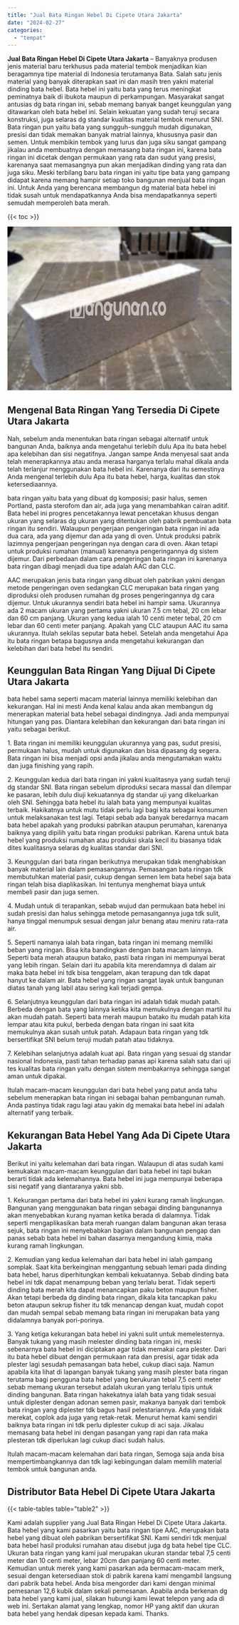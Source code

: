 ```yaml
---
title: "Jual Bata Ringan Hebel Di Cipete Utara Jakarta"
date: "2024-02-27"
categories: 
  - "tempat"
---
```


**Jual Bata Ringan Hebel Di Cipete Utara Jakarta** – Banyaknya produsen jenis material baru terkhusus pada material tembok menjadikan kian beragamnya tipe material di Indonesia terutamanya Bata. Salah satu jenis material yang banyak diterapkan saat ini dan masih tren yakni material dinding bata hebel. Bata hebel ini yaitu bata yang terus meningkat peminatnya baik di ibukota maupun di perkampungan. Masyarakat sangat antusias dg bata ringan ini, sebab memang banyak banget keunggulan yang ditawarkan oleh bata hebel ini. Selain kekuatan yang sudah teruji secara konstruksi, juga selaras dg standar kualitas material tembok menurut SNI. Bata ringan pun yaitu bata yang sungguh-sungguh mudah digunakan, presisi dan tidak memakan banyak matrial lainnya, khususnya pasir dan semen. Untuk membikin tembok yang lurus dan juga siku sangat gampang jikalau anda membuatnya dengan memasang bata ringan ini, karena bata ringan ini dicetak dengan permukaan yang rata dan sudut yang presisi, karenanya saat memasangnya pun akan menjadikan dinding yang rata dan juga siku. Meski terbilang baru bata ringan ini yaitu tipe bata yang gampang didapat karena memang hampir setiap toko bangunan menjual bata ringan ini. Untuk Anda yang berencana membangun dg material bata hebel ini tidak susah untuk mendapatkannya Anda bisa mendapatkannya seperti semudah memperoleh bata merah.

{{< toc >}}

![Jual Bata Ringan Hebel Di Cipete Utara Jakarta](/images/jual-hebel-murah-01.png)

## Mengenal Bata Ringan Yang Tersedia Di Cipete Utara Jakarta

Nah, sebelum anda menentukan bata ringan sebagai alternatif untuk bangunan Anda, baiknya anda mengetahui terlebih dulu Apa itu bata hebel apa kelebihan dan sisi negatifnya. Jangan sampe Anda menyesal saat anda telah menerapkannya atau anda merasa harganya terlalu mahal dikala anda telah terlanjur menggunakan bata hebel ini. Karenanya dari itu semestinya Anda mengenal terlebih dulu Apa itu bata hebel, harga, kualitas dan stok ketersediaannya.

bata ringan yaitu bata yang dibuat dg komposisi; pasir halus, semen Portland, pasta sterofom dan air, ada juga yang menambahkan cairan aditif. Bata hebel ini progres pencetakannya lewat pencetakan khusus dengan ukuran yang selaras dg ukuran yang ditentukan oleh pabrik pembuatan bata ringan itu sendiri. Walaupun pengerjaan pengeringan bata ringan ini ada dua cara, ada yang dijemur dan ada yang di oven. Untuk produksi pabrik lazimnya pengerjaan pengeringan nya dengan cara di oven. Akan tetapi untuk produksi rumahan (manual) karenanya pengeringannya dg sistem dijemur. Dari perbedaan dalam cara pengeringan bata ringan ini karenanya bata ringan dibagi menjadi dua tipe adalah AAC dan CLC.

AAC merupakan jenis bata ringan yang dibuat oleh pabrikan yakni dengan metode pengeringan oven sedangkan CLC merupakan bata ringan yang diproduksi oleh produsen rumahan dg proses pengeringannya dg cara dijemur. Untuk ukurannya sendiri bata hebel ini hampir sama. Ukurannya ada 2 macam ukuran yang pertama yakni ukuran 7.5 cm tebal, 20 cm lebar dan 60 cm panjang. Ukuran yang kedua ialah 10 centi meter tebal, 20 cm lebar dan 60 centi meter panjang. Apakah yang CLC ataupun AAC itu sama ukurannya. Itulah sekilas seputar bata hebel. Setelah anda mengetahui Apa itu bata ringan betapa bagusnya anda mengetahui kekurangan dan kelebihan dari bata hebel itu sendiri.

## Keunggulan Bata Ringan Yang Dijual Di Cipete Utara Jakarta

bata hebel sama seperti macam material lainnya memiliki kelebihan dan kekurangan. Hal ini mesti Anda kenal kalau anda akan membangun dg menerapkan material bata hebel sebagai dindingnya. Jadi anda mempunyai hitungan yang pas. Diantara kelebihan dan kekurangan dari bata ringan ini yaitu sebagai berikut.

1\. Bata ringan ini memiliki keunggulan ukurannya yang pas, sudut presisi, permukaan halus, mudah untuk digunakan dan bisa dipasang dg segera. Bata ringan ini bisa menjadi opsi anda jikalau anda mengutamakan waktu dan juga finishing yang rapih.

2\. Keunggulan kedua dari bata ringan ini yakni kualitasnya yang sudah teruji dg standar SNI. Bata ringan sebelum diproduksi secara massal dan dilempar ke pasaran, lebih dulu diuji kekuatannya dg standar uji yang dikeluarkan oleh SNI. Sehingga bata hebel itu ialah bata yang mempunyai kualitas terbaik. Hakikatnya untuk mutu tidak perlu lagi bagi kita sebagai konsumen untuk melaksanakan test lagi. Tetapi sebab ada banyak beredarnya macam bata hebel apakah yang produksi pabrikan ataupun perumahan, karenanya baiknya yang dipilih yaitu bata ringan produksi pabrikan. Karena untuk bata hebel yang produksi rumahan atau produksi skala kecil itu biasanya tidak dites kualitasnya selaras dg kualitas standar dari SNI.

3\. Keunggulan dari bata ringan berikutnya merupakan tidak menghabiskan banyak material lain dalam pemasangannya. Pemasangan bata ringan tdk membutuhkan material pasir, cukup dengan semen lem bata hebel saja bata ringan telah bisa diaplikasikan. Ini tentunya menghemat biaya untuk membeli pasir dan juga semen.

4\. Mudah untuk di terapankan, sebab wujud dan permukaan bata hebel ini sudah presisi dan halus sehingga metode pemasangannya juga tdk sulit, hanya tinggal menumpuk sesuai dengan jalur benang atau meniru rata-rata air.

5\. Seperti namanya ialah bata ringan, bata ringan ini memang memiliki beban yang ringan. Bisa kita bandingkan dengan bata macam lainnya. Seperti bata merah ataupun batako, pasti bata ringan ini mempunyai berat yang lebih ringan. Selain dari itu apabila kita merendamnya di dalam air maka bata hebel ini tdk bisa tenggelam, akan terapung dan tdk dapat hanyut ke dalam air. Bata hebel yang ringan sangat layak untuk bangunan diatas tanah yang labil atau sering kali terjadi gempa.

6\. Selanjutnya keunggulan dari bata ringan ini adalah tidak mudah patah. Berbeda dengan bata yang lainnya ketika kita memukulnya dengan martil itu akan mudah patah. Seperti bata merah maupun batako itu mudah patah kita lempar atau kita pukul, berbeda dengan bata ringan ini saat kita memukulnya akan susah untuk patah. Adapaun bata ringan yang tdk bersertifikat SNI belum teruji mudah patah atau tidaknya.

7\. Kelebihan selanjutnya adalah kuat api. Bata ringan yang sesuai dg standar nasional Indonesia, pasti tahan terhadap panas api karena salah satu dari uji tes kualitas bata ringan yaitu dengan sistem membakarnya sehingga sangat aman untuk dipakai.

Itulah macam-macam keunggulan dari bata hebel yang patut anda tahu sebelum menerapkan bata ringan ini sebagai bahan pembangunan rumah. Anda pastinya tidak ragu lagi atau yakin dg memakai bata hebel ini adalah alternatif yang terbaik.

## Kekurangan Bata Hebel Yang Ada Di Cipete Utara Jakarta

Berikut ini yaitu kelemahan dari bata ringan. Walaupun di atas sudah kami kemukakan macam-macam keunggulan dari bata hebel ini tapi bukan berarti tidak ada kelemahannya. Bata hebel ini juga mempunyai beberapa sisi negatif yang diantaranya yakni sbb.

1\. Kekurangan pertama dari bata hebel ini yakni kurang ramah lingkungan. Bangunan yang menggunakan bata ringan sebagai dinding bangunannya akan menyebabkan kurang nyaman ketika berada di dalamnya. Tidak seperti mengaplikasikan bata merah ruangan dalam bangunan akan terasa sejuk, bata ringan ini menyebabkan bagian dalam bangunan pengap dan panas sebab bata hebel ini bahan dasarnya mengandung kimia, maka kurang ramah lingkungan.

2\. Kemudian yang kedua kelemahan dari bata hebel ini ialah gampang somplak. Saat kita berkeinginan menggantung sebuah lemari pada dinding bata hebel, harus diperhitungkan kembali kekuatannya. Sebab dinding bata hebel ini tdk dapat menampung beban yang terlalu berat. Tidak seperti dinding bata merah kita dapat menancapkan paku beton maupun fisher. Akan tetapi berbeda dg dinding bata ringan, dikala kita tancapkan paku beton ataupun sekrup fisher itu tdk menancap dengan kuat, mudah copot dan mudah sempal sebab memang bata ringan ini merupakan bata yang didalamnya banyak pori-porinya.

3\. Yang ketiga kekurangan bata hebel ini yakni sulit untuk memelesternya. Banyak tukang yang masih melester dinding bata ringan ini, meski sebenarnya bata hebel ini diciptakan agar tidak memakai cara plester. Dari itu bata hebel dibuat dengan permukaan rata dan presisi, agar tidak ada plester lagi sesudah pemasangan bata hebel, cukup diaci saja. Namun apabila kita lihat di lapangan banyak tukang yang masih plester bata ringan terutama bagi pengguna bata hebel yang berukuran tebal 7,5 centi meter sebab memang ukuran tersebut adalah ukuran yang terlalu tipis untuk dinding bangunan. Bata ringan hakekatnya ialah bata yang tidak sesuai untuk diplester dengan adonan semen pasir, makanya banyak dari tembok bata ringan yang diplester tdk bagus hasil pelestariannya. Ada yang tidak merekat, coplok ada juga yang retak-retak. Menurut hemat kami sendiri baiknya bata ringan ini tdk perlu diplester cukup di aci saja. Jikalau memasang bata hebel ini dengan pasangan yang rapi dan rata maka plesteran tdk diperlukan lagi cukup diaci sudah halus.

Itulah macam-macam kelemahan dari bata ringan, Semoga saja anda bisa mempertimbangkannya dan tdk lagi kebingungan dalam memilih material tembok untuk bangunan anda.

## Distributor Bata Hebel Di Cipete Utara Jakarta

{{< table-tables table="table2" >}}

Kami adalah supplier yang Jual Bata Ringan Hebel Di Cipete Utara Jakarta. Bata hebel yang kami pasarkan yaitu bata ringan tipe AAC, merupakan bata hebel yang dibuat oleh pabrikan bersertifikat SNI. Kami sendiri tdk menjual bata hebel hasil produksi rumahan atau disebut juga dg bata hebel tipe CLC. Ukuran bata ringan yang kami jual merupakan ukuran standar tebal 7,5 centi meter dan 10 centi meter, lebar 20cm dan panjang 60 centi meter. Kemudian untuk merek yang kami pasarkan ada bermacam-macam merk, sesuai dengan ketersediaan stok di pabrik karena kami mengambil langsung dari pabrik bata hebel. Anda bisa mengorder dari kami dengan minimal pemesanan 12,6 kubik dalam sekali pemesanan. Apabila anda berkenan dg bata hebel yang kami jual, silakan hubungi kami lewat telepon yang ada di web ini. Sertakan alamat yang lengkap, nomor HP yang aktif dan ukuran bata hebel yang hendak dipesan kepada kami. Thanks.
